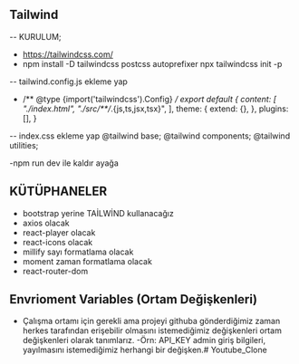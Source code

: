 ## Tailwind
-- KURULUM;
- https://tailwindcss.com/
- npm install -D tailwindcss postcss autoprefixer
npx tailwindcss init -p

-- tailwind.config.js ekleme yap
- /** @type {import('tailwindcss').Config} */
export default {
  content: [
    "./index.html",
    "./src/**/*.{js,ts,jsx,tsx}",
  ],
  theme: {
    extend: {},
  },
  plugins: [],
}

-- index.css ekleme yap
@tailwind base;
@tailwind components;
@tailwind utilities;

-npm run dev ile kaldır ayağa

## KÜTÜPHANELER
- bootstrap yerine  TAİLWİND kullanacağız
- axios olacak
- react-player olacak
- react-icons olacak
- millify sayı formatlama olacak
- moment zaman formatlama olacak
- react-router-dom

## Envrioment Variables (Ortam Değişkenleri)
- Çalışma ortamı için gerekli ama projeyi githuba gönderdiğimiz zaman herkes tarafından erişebilir olmasını istemediğimiz değişkenleri ortam değişkenleri olarak tanımlarız.
-Örn: API_KEY admin giriş bilgileri, yayılmasını istemediğimiz herhangi bir değişken.# Youtube_Clone
